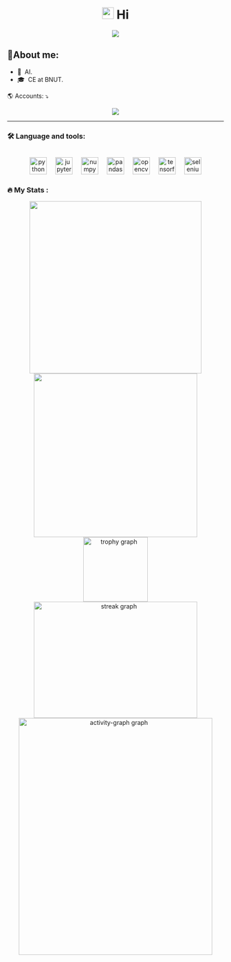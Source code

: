 <h1 align="center"><img src="https://media.giphy.com/media/hvRJCLFzcasrR4ia7z/giphy.gif" width=27px height=27px></img> Hi</h1>
<div align="center">
  <img src="https://visitor-badge.laobi.icu/badge?page_id=Mahdiyeh-Asgharpour.Mahdiyeh-Asgharpour&right_color=darksalmon"  />
</div>


## 📑About me:

- 🌱 &nbsp;AI.
- 🎓 &nbsp;CE at BNUT.

<p align="left">
🌎 Accounts: ⤵️
</p>


<p align="center">
  <a href="https://www.linkedin.com/in/mahdiyeh-asgharpour" alt="Linkedin">
  <img src="https://img.shields.io/badge/LinkedIn-0077B5?style=for-the-badge&logo=linkedin&logoColor=white" /></a>


<!--   <a href="#" alt="Instagram" target="_blank">
  <img src="https://img.shields.io/badge/Instagram-1877F2?style=for-the-badge&logo=instagram&logoColor=white"/></a> -->
  
 
  

   
</p>  

---
<!-- 
<p align="left">
⭐🚀 GitHub 
</p>  
<div align="center">
  <img src="https://streak-stats.demolab.com?user=Mahdiyeh-Asgharpour&locale=en&mode=daily&theme=dracula&hide_border=false&border_radius=5&order=3" height="200" alt="streak graph"  />
</div>
<div align="center" position:"block">
<a href="https://github.com/Mahdiyeh-Asgharpour" position:"block">
<img align="center" height="380em" width="380em" src="https://github-readme-stats.vercel.app/api/top-langs/?username=Mahdiyeh-Asgharpour&layout=compact&langs_count=7&theme=dracula"/>
 <img height="380em" width="380em" src="https://github-readme-stats.vercel.app/api?username=Mahdiyeh-Asgharpour&show_icons=true&theme=dracula&include_all_commits=true&count_private=true"/>
</a>
 
</div>  
  -->
<!--  ![Snake animation](https://github.com/Mahdiyeh-Asgharpour/Mahdiyeh-Asgharpour/blob/output/github-contribution-grid-snake.svg)  -->

<!--  <picture>
  <source media="(prefers-color-scheme: dark)" srcset="github-snake-dark.svg" />
  <source media="(prefers-color-scheme: light)" srcset="github-snake.svg" />
  <img alt="github-snake" src="github-snake.svg" />
</picture> -->


<!-- 
⭐🚀 GitHub Estatísticas
</p>  
<div align="center">
<a href="https://github.com/Mahdiyeh-Asgharpour/Mahdiyeh-Asgharpour">
  <img align="center" src="https://github-readme-stats.vercel.app/api/top-langs/?username=Mahdiyeh-Asgharpour=dracula&hide_langs_below=1" />
</a>
<a href="https://github.com/PriscilaButzke/PriscilaButzke">
<img align="center" src="https://github-readme-stats.vercel.app/api?username=Mahdiyeh-Asgharpour&show_icons=true&theme=dracula"
</a>
</div>  

![Snake animation](https://github.com/Mahdiyeh-Asgharpour/Mahdiyeh-Asgharpour/blob/output/github-contribution-grid-snake.svg) -->




<!--
<img src="https://raw.githubusercontent.com/Mahdiyeh-Asgharpour/Mahdiyeh-Asgharpour/output/snake.svg" alt="Snake animation" />
-->




<h3 align="left">🛠 Language and tools:</h3>


<br clear="both">

<div align="center">
  <img src="https://cdn.jsdelivr.net/gh/devicons/devicon/icons/python/python-original.svg" height="40" alt="python logo"  />
  <img width="12" />
  <img src="https://cdn.jsdelivr.net/gh/devicons/devicon/icons/jupyter/jupyter-original.svg" height="40" alt="jupyter logo"  />
  <img width="12" />
  <img src="https://cdn.jsdelivr.net/gh/devicons/devicon/icons/numpy/numpy-original.svg" height="40" alt="numpy logo"  />
  <img width="12" />
  <img src="https://cdn.jsdelivr.net/gh/devicons/devicon/icons/pandas/pandas-original.svg" height="40" alt="pandas logo"  />
  <img width="12" />
  <img src="https://cdn.jsdelivr.net/gh/devicons/devicon/icons/opencv/opencv-original.svg" height="40" alt="opencv logo"  />
  <img width="12" />
  <img src="https://cdn.jsdelivr.net/gh/devicons/devicon/icons/tensorflow/tensorflow-original.svg" height="40" alt="tensorflow logo"  />
  <img width="12" />
  <img src="https://cdn.jsdelivr.net/gh/devicons/devicon/icons/selenium/selenium-original.svg" height="40" alt="selenium logo"  />
</div>


<h3 align="left">🔥   My Stats :</h3>

<div align="center" position:"block">
<a href="https://github.com/Mahdiyeh-Asgharpour" position:"block">
<img align="center" height="400em" width="400em" src="https://github-readme-stats.vercel.app/api/top-langs/?username=Mahdiyeh-Asgharpour&layout=compact&langs_count=7&theme=swift"/>
 <img height="380em" width="380em" src="https://github-readme-stats.vercel.app/api?username=Mahdiyeh-Asgharpour&show_icons=true&theme=swift&include_all_commits=true&count_private=true"/>
</a>
</div>  

<div align="center">

  <img src="https://github-profile-trophy.vercel.app?username=Mahdiyeh-Asgharpour&theme=swift&column=-1&row=1&margin-w=8&margin-h=8&no-bg=false&no-frame=false&order=4" height="150" alt="trophy graph"  />
  </div>


<div align="center" position:"block">
<a href="https://github.com/Mahdiyeh-Asgharpour" position:"block">
<img src="https://streak-stats.demolab.com?user=Mahdiyeh-Asgharpour&locale=en&mode=daily&theme=swift&hide_border=false&border_radius=5&order=3" alt="streak graph"  height="270" width="380" />
  <img src="https://github-readme-activity-graph.vercel.app/graph?username=Mahdiyeh-Asgharpour&radius=16&theme=github-light&area=true&order=5&layout=compact&langs_count=7" height="550" width="450" alt="activity-graph graph"  />
</a>
 </div>  


